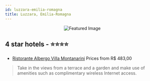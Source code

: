 ```yaml
---
id: luzzara-emilia-romagna
title: Luzzara, Emilia-Romagna
---
```


<center><img src="https://i.travelapi.com/hotels/35000000/34090000/34089400/34089370/9cc3b687_z.jpg" alt="Featured Image" /></center>


##  4 star hotels - ⭐️⭐️⭐️⭐️

-    [Ristorante Albergo Villa Montanarini](https://us.hurb.com/hotels/luzzara/ristorante-albergo-villa-montanarini-JNP-JP414491?cmp=18055) Prices from R$ 483,00
   > Take in the views from a terrace and a garden and make use of amenities such as complimentary wireless Internet access.
